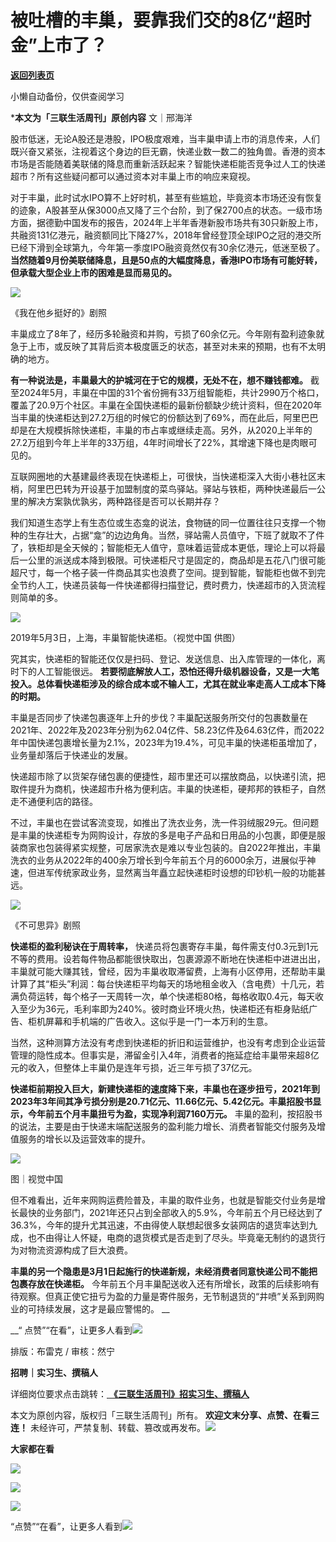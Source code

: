 # 被吐槽的丰巢，要靠我们交的8亿“超时金”上市了？

[**返回列表页**](/gzh/三联生活周刊)

小懒自动备份，仅供查阅学习

***本文为「三联生活周刊」原创内容** 文｜邢海洋

股市低迷，无论A股还是港股，IPO极度艰难，当丰巢申请上市的消息传来，人们既兴奋又紧张，注视着这个身边的巨无霸，快递业数一数二的独角兽。香港的资本市场是否能随着美联储的降息而重新活跃起来？智能快递柜能否竞争过人工的快递超市？所有这些疑问都可以通过资本对丰巢上市的响应来窥视。

对于丰巢，此时试水IPO算不上好时机，甚至有些尴尬，毕竟资本市场还没有恢复的迹象，A股甚至从保3000点又降了三个台阶，到了保2700点的状态。一级市场方面，据德勤中国发布的报告，2024年上半年香港新股市场共有30只新股上市，共融资131亿港元，融资额同比下降27%，2018年曾经登顶全球IPO之冠的港交所已经下滑到全球第九，今年第一季度IPO融资竟然仅有30余亿港元，低迷至极了。
**当然随着9月份美联储降息，且是50点的大幅度降息，香港IPO市场有可能好转，但承载大型企业上市的困难是显而易见的。**

![](https://mmbiz.qpic.cn/mmbiz_png/VkpaUkchBmVfibp2RVq0eTGkceoe42w4ibFnMSsJ8XAUz939DibaG0ribx9uG619A7ANdeJJl3cGc67gvJ7GgRdTOA/640?wx_fmt=png&from;=appmsg)

《我在他乡挺好的》剧照

丰巢成立了8年了，经历多轮融资和并购，亏损了60余亿元。今年刚有盈利迹象就急于上市，或反映了其背后资本极度匮乏的状态，甚至对未来的预期，也有不太明确的地方。

 **有一种说法是，丰巢最大的护城河在于它的规模，无处不在，想不赚钱都难。**
截至2024年5月，丰巢在中国的31个省份拥有33万组智能柜，共计2990万个格口，覆盖了20.9万个社区。丰巢在全国快递柜的最新份额缺少统计资料，但在2020年当丰巢的快递柜达到27.2万组的时候它的份额达到了69%，而在此后，阿里巴巴却是在大规模拆除快递柜，丰巢的市占率或继续走高。另外，从2020上半年的27.2万组到今年上半年的33万组，4年时间增长了22%，其增速下降也是肉眼可见的。

互联网圈地的大基建最终表现在快递柜上，可很快，当快递柜深入大街小巷社区末梢，阿里巴巴转为开设基于加盟制度的菜鸟驿站。驿站与铁柜，两种快递最后一公里的解决方案孰优孰劣，两种路径是否可以长期并存？

我们知道生态学上有生态位或生态龛的说法，食物链的同一位置往往只支撑一个物种的生存壮大，占据“龛”的边边角角。当然，驿站需人员值守，下班了就取不了件了，铁柜却是全天候的；智能柜无人值守，意味着运营成本更低，理论上可以将最后一公里的派送成本降到极限。可快递柜尺寸是固定的，商品却是五花八门很可能超尺寸，每一个格子装一件商品其实也浪费了空间。提到智能，智能柜也做不到完全节约人工，快递员装每一件快递都得扫描登记，费时费力，快递超市的入货流程则简单的多。

![](https://mmbiz.qpic.cn/mmbiz_jpg/VkpaUkchBmVfibp2RVq0eTGkceoe42w4ib7dZobPOYIkCngPgc3lCunP057qa5nias1DgJvjTXfuEUBFPvMVqjgvA/640?wx_fmt=jpeg&from;=appmsg)

2019年5月3日，上海，丰巢智能快递柜。（视觉中国 供图）

究其实，快递柜的智能还仅仅是扫码、登记、发送信息、出入库管理的一体化，离时下的人工智能很远。
**若要彻底解放人工，恐怕还得升级机器设备，又是一大笔投入。总体看快递柜涉及的综合成本或不输人工，尤其在就业率走高人工成本下降的时期。**

丰巢是否同步了快递包裹逐年上升的步伐？丰巢配送服务所交付的包裹数量在2021年、2022年及2023年分别为62.04亿件、58.23亿件及64.63亿件，而2022年中国快递包裹增长量为2.1%，2023年为19.4%，可见丰巢的快递柜虽增加了，业务量却落后于快递业的发展。

快递超市除了以货架存储包裹的便捷性，超市里还可以摆放商品，以快递引流，把取件提升为商机，快递超市升格为便利店。丰巢的快递柜，硬邦邦的铁柜子，自然走不通便利店的路径。

不过，丰巢也在尝试客流变现，如推出了洗衣业务，洗一件羽绒服29元。但问题是丰巢的快递柜专为网购设计，存放的多是电子产品和日用品的小包裹，即便是服装商家也包装得紧实规整，可居家洗衣是难以专业包装的。自2022年推出，丰巢洗衣的业务从2022年的400余万增长到今年前五个月的6000余万，进展似乎神速，但进军传统家政业务，显然离当年矗立起快递柜时设想的印钞机一般的功能甚远。

![](https://mmbiz.qpic.cn/mmbiz_jpg/VkpaUkchBmVfibp2RVq0eTGkceoe42w4ibwLP3bCOCvoDJSII9kU8eacwO73jBic3q3hlHSOog0jYuwZ1wHpAHNCQ/640?wx_fmt=webp&from;=appmsg)

《不可思异》剧照

 **快递柜的盈利秘诀在于周转率，**
快递员将包裹寄存丰巢，每件需支付0.3元到1元不等的费用。设若每件物品都能很快取出，包裹源源不断地在快递柜中进进出出，丰巢就可能大赚其钱，曾经，因为丰巢收取滞留费，上海有小区停用，还帮助丰巢计算了其“柜头”利润：每台快递柜平均每天的场地租金收入（含电费）十几元，若满负荷运转，每个格子一天周转一次，单个快递柜80格，每格收取0.4元，每天收入至少为36元，毛利率即为240%。彼时商业环境火热，快递柜还有柜身贴纸广告、柜机屏幕和手机端的广告收入。这似乎是一门一本万利的生意。

当然，这种测算方法没有考虑到快递柜的折旧和运营维护，也没有考虑到企业运营管理的隐性成本。但事实是，滞留金引入4年，消费者的拖延症给丰巢带来超8亿元的收入，但整体上丰巢仍是连年亏损，近三年亏损了37亿元。

**快递柜前期投入巨大，新建快递柜的速度降下来，丰巢也在逐步扭亏，2021年到2023年3年间其净亏损分别是20.71亿元、11.66亿元、5.42亿元。丰巢招股书显示，今年前五个月丰巢扭亏为盈，实现净利润7160万元。**
丰巢的盈利，按招股书的说法，主要是由于快递末端配送服务的盈利能力增长、消费者智能交付服务及增值服务的增长以及运营效率的提升。

![](https://mmbiz.qpic.cn/mmbiz_jpg/VkpaUkchBmVfibp2RVq0eTGkceoe42w4ib3WEvPGNQazbHIiaOafr4Q2kCOE8OkFIqNsFAjsNt8XnlxJaibSA9NK6w/640?wx_fmt=other&from;=appmsg&tp;=webp&wxfrom;=5&wx;_lazy=1&wx;_co=1)

图｜视觉中国

但不难看出，近年来网购运费险普及，丰巢的取件业务，也就是智能交付业务是增长最快的业务部门，2021年还只占到全部收入的5.9%，今年前五个月已经达到了36.3%，今年的提升尤其迅速，不由得使人联想起很多女装网店的退货率达到九成，也不由得让人怀疑，电商的退货模式是否走到了尽头。毕竟毫无制约的退货行为对物流资源构成了巨大浪费。

 **丰巢的另一个隐患是3月1日起施行的快递新规，未经消费者同意快递公司不能把包裹存放在快递柜。**
今年前五个月丰巢配送收入还有所增长，政策的后续影响有待观察。但真正使它扭亏为盈的力量是寄件服务，无节制退货的“井喷”关系到网购业的可持续发展，这才是最应警惕的。
__

 __“
点赞”“在看”，让更多人看到![](https://mmbiz.qpic.cn/mmbiz_gif/c2Sib3Mp7pON9hkSZwdTibRHNZSMPyiapUCHJwlyoZVBC3SfmPmF0VKjkm3NiaToQloHFJ6icyicqZnqgXp6pSQJt5gg/640?wx_fmt=gif&from;=appmsg&wxfrom;=5&wx;_lazy=1&tp;=wxpic)  
  
  
  
  
  

  

排版：布雷克 / 审核：然宁

  
 **招聘｜实习生、撰稿人**  

详细岗位要求点击跳转：[
**《三联生活周刊》招实习生、撰稿人**](http://mp.weixin.qq.com/s?__biz=MTc5MTU3NTYyMQ==&mid=2651136871&idx=3&sn=f1c0777fe9d31881e5dfca68ebc2937f&chksm=5907324d6e70bb5b3546dfe1c7b31b5fe05664bebbf36356ba9a1a352e0678444cad62875ad4&scene=21#wechat_redirect)

本文为原创内容，版权归「三联生活周刊」所有。 **欢迎文末分享、点赞、在看三连！**
未经许可，严禁复制、转载、篡改或再发布。![](https://mmbiz.qpic.cn/sz_mmbiz_png/Gg7Qtoh7Aic9ZTmAdCc80b4nD7xicgPt863QWU7oNswDx19XrjfTtSl8QwatY2EEZGuNd1WRRiapDZjcDhTnNYmBg/640?wx_fmt=other&wxfrom;=5&wx;_lazy=1&wx;_co=1&retryload;=1&tp;=webp)

 **大家都在看**

  
[![](https://mmbiz.qpic.cn/mmbiz_png/c2Sib3Mp7pOMia03OQtGPGFsDVbRic7IutmBek3tYa6Iib5gbCibasmYEib10kGE9n6SIJlqsFM5H2xwbNdNFpUZcZlQ/640?wx_fmt=png&from;=appmsg&wxfrom;=5&wx;_lazy=1&wx;_co=1&tp;=wxpic)](http://mp.weixin.qq.com/s?__biz=MTc5MTU3NTYyMQ==&mid=2651429756&idx=1&sn=7f3901ab0f3e68602297b1a1169269ad&chksm=590b8a566e7c034051774b1d2a38b79332e8724c17154487da5dac26a1c09a438f75e0f6f1fb&scene=21#wechat_redirect)  

![](https://mmbiz.qpic.cn/sz_mmbiz_png/Gg7Qtoh7Aic9ZTmAdCc80b4nD7xicgPt86k1kgpU51hWCHjV92ryhVW35PLCvLhxLw9XDhXjgeDyZhHSx5EbRcfg/640?wx_fmt=other&wxfrom;=5&wx;_lazy=1&wx;_co=1&retryload;=1&tp;=webp)

  
[![](https://mmbiz.qpic.cn/mmbiz_jpg/c2Sib3Mp7pONuwrdetOsWUZLdDE1J39mLibBBe0vPzCKS1topq8p9JgG9O86KDCNS3SZl7Paa1d80gvHIBg9C0cw/640?wx_fmt=jpeg&from;=appmsg&wxfrom;=5&wx;_lazy=1&wx;_co=1&tp;=wxpic)]()  
  
“点赞”“在看”，让更多人看到![](https://mmbiz.qpic.cn/mmbiz_gif/c2Sib3Mp7pON9hkSZwdTibRHNZSMPyiapUCHJwlyoZVBC3SfmPmF0VKjkm3NiaToQloHFJ6icyicqZnqgXp6pSQJt5gg/640?wx_fmt=gif&from;=appmsg&wxfrom;=5&wx;_lazy=1&tp;=wxpic)

